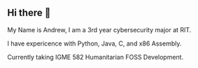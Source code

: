 ## Hi there 👋

My Name is Andrew, I am a 3rd year cybersecurity major at RIT.

I have expericence with Python, Java, C, and x86 Assembly.

Currently taking IGME 582 Humanitarian FOSS Development.

